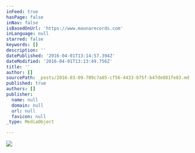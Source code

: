 ```yaml
---
inFeed: true
hasPage: false
inNav: false
isBasedOnUrl: 'https://www.maunarecords.com'
inLanguage: null
starred: false
keywords: []
description: ''
datePublished: '2016-04-01T13:14:57.394Z'
dateModified: '2016-04-01T13:13:49.756Z'
title: ''
author: []
sourcePath: _posts/2016-03-09-709c7a85-cf56-4433-875f-b47de881fe83.md
published: true
authors: []
publisher:
  name: null
  domain: null
  url: null
  favicon: null
_type: MediaObject

---
```

![](https://s3-us-west-2.amazonaws.com/the-grid-img/p/74566fd4deec18383af8dd38367e5ff3208250a1.jpg)
